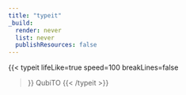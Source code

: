 ```yaml
---
title: "typeit"
_build:
  render: never
  list: never
  publishResources: false
---
```

{{< typeit
  lifeLike=true
  speed=100
  breakLines=false
>}}
QubiTO
{{< /typeit >}}